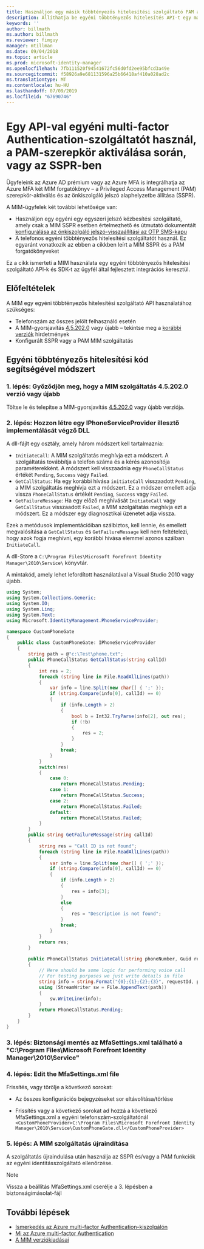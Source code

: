 ```yaml
---
title: Használjon egy másik többtényezős hitelesítési szolgáltató PAM aktiválásához egy API-n keresztül vagy az SSPR forgatókönyvben |} A Microsoft Docs
description: Állíthatja be egyéni többtényezős hitelesítés API-t egy második biztonsági szintként, ha a felhasználók szerepköröket aktiválnak a Privileged Access Management és az önkiszolgáló jelszó-visszaállítás használatához.
keywords: ''
author: billmath
ms.author: billmath
ms.reviewer: fimguy
manager: mtillman
ms.date: 09/04/2018
ms.topic: article
ms.prod: microsoft-identity-manager
ms.openlocfilehash: 7fb111520f94541672fc56d0fd2ee95bfcd3a49e
ms.sourcegitcommit: f58926a9e681131596a25b66418af410a028ad2c
ms.translationtype: MT
ms.contentlocale: hu-HU
ms.lasthandoff: 07/09/2019
ms.locfileid: "67690746"
---
```

# <a name="use-a-custom-multi-factor-authentication-provider-via-an-api-during-pam-role-activation-or-in-sspr"></a>Egy API-val egyéni multi-factor Authentication-szolgáltatót használ, a PAM-szerepkör aktiválása során, vagy az SSPR-ben

Ügyfeleink az Azure AD prémium vagy az Azure MFA is integrálhatja az Azure MFA két MIM forgatókönyv – a Privileged Access Management (PAM) szerepkör-aktiválás és az önkiszolgáló jelszó alaphelyzetbe állítása (SSPR).

A MIM-ügyfelek két további lehetősége van:

 - Használjon egy egyéni egy egyszeri jelszó kézbesítési szolgáltató, amely csak a MIM SSPR esetben értelmezhető és útmutató dokumentált [konfigurálása az önkiszolgáló jelszó-visszaállítási az OTP SMS-kapu](https://docs.microsoft.com/en-us/previous-versions/mim/hh824692(v=ws.10))
 - A telefonos egyéni többtényezős hitelesítési szolgáltatót használ. Ez egyaránt vonatkozik az ebben a cikkben leírt a MIM SSPR és a PAM forgatókönyveket

Ez a cikk ismerteti a MIM használata egy egyéni többtényezős hitelesítési szolgáltató API-k és SDK-t az ügyfél által fejlesztett integrációs keresztül.  

## <a name="prerequisites"></a>Előfeltételek

A MIM egy egyéni többtényezős hitelesítési szolgáltató API használatához szükséges:

- Telefonszám az összes jelölt felhasználó esetén
- A MIM-gyorsjavítás [4.5.202.0](https://www.microsoft.com/download/details.aspx?id=57278) vagy újabb – tekintse meg a [korábbi verziók](reference/version-history.md) hirdetmények
- Konfigurált SSPR vagy a PAM MIM szolgáltatás

## <a name="approach-using-custom-multi-factor-authentication-code"></a>Egyéni többtényezős hitelesítési kód segítségével módszert

### <a name="step-1-ensure-mim-service-is-at-version-452020-or-later"></a>1\. lépés: Győződjön meg, hogy a MIM szolgáltatás 4.5.202.0 verzió vagy újabb

Töltse le és telepítse a MIM-gyorsjavítás [4.5.202.0](https://www.microsoft.com/download/details.aspx?id=57278) vagy újabb verziója.

### <a name="step-2-create-a-dll-which-implements-the-iphoneserviceprovider-interface"></a>2\. lépés: Hozzon létre egy IPhoneServiceProvider illesztő implementálását végző DLL

A dll-fájlt egy osztály, amely három módszert kell tartalmaznia:

- `InitiateCall`: A MIM szolgáltatás meghívja ezt a módszert. A szolgáltatás továbbítja a telefon száma és a kérés azonosítója paraméterekként.  A módszert kell visszaadnia egy `PhoneCallStatus` értékét `Pending`, `Success` vagy `Failed`.
- `GetCallStatus`: Ha egy korábbi hívása `initiateCall` visszaadott `Pending`, a MIM szolgáltatás meghívja ezt a módszert. Ez a módszer emellett adja vissza `PhoneCallStatus` értékét `Pending`, `Success` vagy `Failed`.
- `GetFailureMessage`: Ha egy előző meghívását `InitiateCall` vagy `GetCallStatus` visszaadott `Failed`, a MIM szolgáltatás meghívja ezt a módszert. Ez a módszer egy diagnosztikai üzenetet adja vissza.

Ezek a metódusok implementációiban szálbiztos, kell lennie, és emellett megvalósítása a `GetCallStatus` és `GetFailureMessage` kell nem feltételezi, hogy azok fogja meghívni, egy korábbi hívása elemmel azonos szálban `InitiateCall`.

A dll-Store a `C:\Program Files\Microsoft Forefront Identity Manager\2010\Service\` könyvtár.

A mintakód, amely lehet lefordított használatával a Visual Studio 2010 vagy újabb.

```csharp
using System;
using System.Collections.Generic;
using System.IO;
using System.Linq;
using System.Text;
using Microsoft.IdentityManagement.PhoneServiceProvider;

namespace CustomPhoneGate
{
    public class CustomPhoneGate: IPhoneServiceProvider
    {
        string path = @"c:\Test\phone.txt";
        public PhoneCallStatus GetCallStatus(string callId)
        {
            int res = 2;
            foreach (string line in File.ReadAllLines(path))
            {
                var info = line.Split(new char[] { ';' });
                if (string.Compare(info[0], callId) == 0)
                {
                    if (info.Length > 2)
                    {
                        bool b = Int32.TryParse(info[2], out res);
                        if (!b)
                        {
                            res = 2;
                        }
                    }
                    break;
                }
            }
            switch(res)
            {
                case 0:
                    return PhoneCallStatus.Pending;
                case 1:
                    return PhoneCallStatus.Success;
                case 2:
                    return PhoneCallStatus.Failed;
                default:
                    return PhoneCallStatus.Failed;
            }       
        }
        public string GetFailureMessage(string callId)
        {
            string res = "Call ID is not found";
            foreach (string line in File.ReadAllLines(path))
            {
                var info = line.Split(new char[] { ';' });
                if (string.Compare(info[0], callId) == 0)
                {
                    if (info.Length > 2)
                    {
                        res = info[3];
                    }
                    else
                    {
                        res = "Description is not found";
                    }
                    break;
                }
            }
            return res;            
        }
        
        public PhoneCallStatus InitiateCall(string phoneNumber, Guid requestId, Dictionary<string,object> deliveryAttributes)
        {
            // Here should be some logic for performing voice call
            // For testing purposes we just write details in file             
            string info = string.Format("{0};{1};{2};{3}", requestId, phoneNumber, 0, string.Empty);
            using (StreamWriter sw = File.AppendText(path))
            {
                sw.WriteLine(info);                
            }
            return PhoneCallStatus.Pending;    
        }
    }
}
```
### <a name="step-3-backup-the-mfasettingsxml-located-in-the-cprogram-filesmicrosoft-forefront-identity-manager2010service"></a>3\. lépés: Biztonsági mentés az MfaSettings.xml található a "C:\Program Files\Microsoft Forefront Identity Manager\2010\Service"

### <a name="step-4-edit-the-mfasettingsxml-file"></a>4\. lépés: Edit the MfaSettings.xml file

Frissítés, vagy törölje a következő sorokat:

- Az összes konfigurációs bejegyzéseket sor eltávolítása/törlése 

- Frissítés vagy a következő sorokat ad hozzá a következő MfaSettings.xml a egyéni telefonszám-szolgáltatónál <br>
`<CustomPhoneProvider>C:\Program Files\Microsoft Forefront Identity Manager\2010\Service\CustomPhoneGate.dll</CustomPhoneProvider>`

### <a name="step-5-restart-mim-service"></a>5\. lépés: A MIM szolgáltatás újraindítása

A szolgáltatás újraindulása után használja az SSPR és/vagy a PAM funkciók az egyéni identitásszolgáltató ellenőrzése.

> [!NOTE] 
> Vissza a beállítás MfaSettings.xml cserélje a 3. lépésben a biztonságimásolat-fájl


## <a name="next-steps"></a>További lépések

- [Ismerkedés az Azure multi-factor Authentication-kiszolgálón](https://docs.microsoft.com/en-us/azure/active-directory/authentication/howto-mfaserver-deploy)
- [Mi az Azure multi-factor Authentication](https://docs.microsoft.com/azure/multi-factor-authentication/multi-factor-authentication)
- [A MIM verziókiadásai](./reference/version-history.md)
